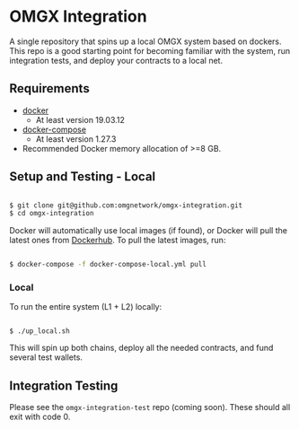 # OMGX Integration

A single repository that spins up a local OMGX system based on dockers. This repo is a good starting point for becoming familiar with the system, run integration tests, and deploy your contracts to a local net. 

## Requirements

- [docker](https://docs.docker.com/get-docker/)
  - At least version 19.03.12
- [docker-compose](https://docs.docker.com/compose/install/)
  - At least version 1.27.3
- Recommended Docker memory allocation of >=8 GB.

## Setup and Testing - Local

```bash

$ git clone git@github.com:omgnetwork/omgx-integration.git
$ cd omgx-integration

```

Docker will automatically use local images (if found), or Docker will pull the latest ones from [Dockerhub](https://hub.docker.com/u/omgx). To pull the latest images, run:

```bash

$ docker-compose -f docker-compose-local.yml pull

```

### Local

To run the entire system (L1 + L2) locally:
```

$ ./up_local.sh

```

This will spin up both chains, deploy all the needed contracts, and fund several test wallets. 

## Integration Testing

Please see the `omgx-integration-test` repo (coming soon). These should all exit with code 0.